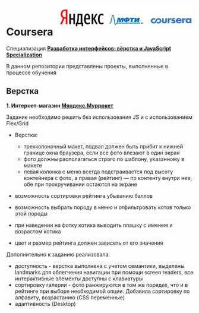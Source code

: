 <img src='img/coursera.png' align='right' width='120px'>&nbsp;
<img src='img/MFTI.png' align='right' width='120px'>&nbsp;
<img src='img/yandex.png' align='right' width='120px'>&nbsp;
# Coursera

Cпециализация **[Разработка интерфейсов: вёрстка и JavaScript Specialization](https://www.coursera.org/specializations/razrabotka-interfeysov)**

В данном репозитории представлены проекты, выполненные в процессе обучения


## Верстка

**1. Интернет-магазин [Мяндекс.Муррркет](https://elenaproject.github.io/coursera/index.html)**  


Задание необходимо решить без использования JS и с использованием Flex/Grid

* Верстка: 

	- трехколоночный макет, подвал должен быть прибит к нижней границе окна браузера, если все фото влезают в один экран  
	- фото должны располагаться строго по шаблону, указанному в макете  
	- левая колонка с меню всегда подстраивается под высоту контейнера с фото, а правая (рейтинг) — по контенту внутри нее, обе при прокручивании остаются на экране  

* возможность сортировки рейтинга убыванию баллов
* возможность выбрать породу в меню и отфильтровать котов только этой породы
* при наведении на фотку котика выводить плашку с именем и возрастом котика
* цвет и размер рейтинга должен зависеть от его значения


Дополнительно к заданию реализовала:

* доступность - верстка выполнена с учетом семантики, выделены landmarks для облегчения навигации при помощи screen readers, все интерактивные элементы доступны с клавиатуры
* сортировку галерии - фото ранжируются в том же порядке, что и в рейтинге при выборе необходимой опции. Добавила сортировку по алфавиту, возрастанию (CSS переменные)
* адаптивность (Desktop)


